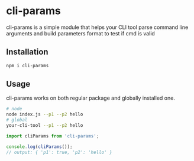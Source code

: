 # cli-params
 cli-params is a simple module that helps your CLI tool parse command line arguments and build parameters format to test if cmd is valid


## Installation

```sh
npm i cli-params
```

## Usage
cli-params works on both regular package and globally installed one.
```sh
# node
node index.js --p1 --p2 hello
# global
your-cli-tool --p1 --p2 hello
```
```js
import cliParams from 'cli-params';

console.log(cliParams());
// output: { 'p1': true, 'p2': 'hello' }
```